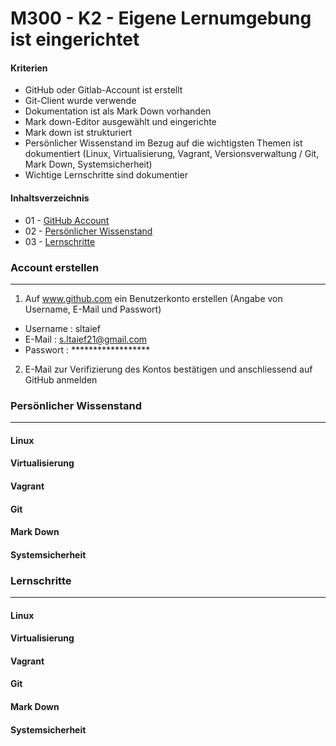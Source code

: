 M300 - K2 - Eigene Lernumgebung ist eingerichtet
===================

#### Kriterien

* GitHub oder Gitlab-Account ist erstellt
* Git-Client wurde verwende
* Dokumentation ist als Mark Down vorhanden
* Mark down-Editor ausgewählt und eingerichte
* Mark down ist strukturiert
* Persönlicher Wissenstand im Bezug auf die wichtigsten Themen ist dokumentiert (Linux, Virtualisierung, Vagrant, Versionsverwaltung /  Git, Mark Down, Systemsicherheit)
* Wichtige Lernschritte sind dokumentier

#### Inhaltsverzeichnis

* 01 - [GitHub Account](#-01---github-account)
* 02 - [Persönlicher Wissenstand](#-02---Persönlicher-Wissenstand)
* 03 - [Lernschritte](#-03---Lernschritte)






### Account erstellen
***
1. Auf www.github.com ein Benutzerkonto erstellen (Angabe von Username, E-Mail und Passwort)
* Username  : sltaief
* E-Mail    : s.ltaief21@gmail.com
* Passwort  : ******************
2. E-Mail zur Verifizierung des Kontos bestätigen und anschliessend auf GitHub anmelden

### Persönlicher Wissenstand
***
#### Linux


#### Virtualisierung


#### Vagrant

#### Git

#### Mark Down

#### Systemsicherheit

### Lernschritte
***
#### Linux


#### Virtualisierung


#### Vagrant

#### Git

#### Mark Down

#### Systemsicherheit

